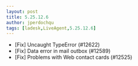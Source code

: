 ```yaml
---
layout: post
title: 5.25.12.6
author: jperdochqu
tags: [ladesk,LiveAgent,5.25.12.6]
---
```


- [Fix] Uncaught TypeError (#12622)
- [Fix] Data error in mail outbox (#12589)
- [Fix] Problems with Web contact cards (#12525)
